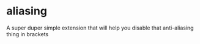 # aliasing
A super duper simple extension that will help you disable that anti-aliasing thing in brackets

